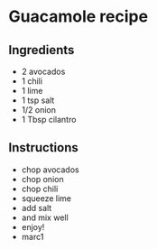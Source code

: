 # Guacamole recipe


## Ingredients

- 2 avocados
- 1 chili
- 1 lime
- 1 tsp salt
- 1/2 onion
- 1 Tbsp cilantro


## Instructions

- chop avocados
- chop onion
- chop chili
- squeeze lime
- add salt
- and mix well
- enjoy!
- marc1
